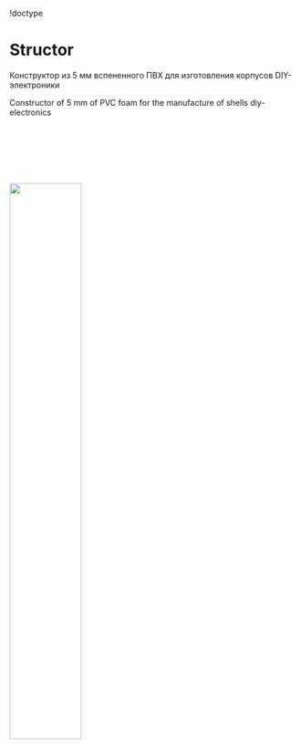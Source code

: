 !doctype
# Structor
Конструктор из 5 мм вспененного ПВХ для изготовления корпусов DIY-электроники

Constructor of 5 mm of PVC foam for the manufacture of shells diy-electronics

<br><br><br><br><br><br>
<img align="center" width="50%" height="50%" src="https://raw.githubusercontent.com/TaniaMol/Structor/master/Presentation/interface.gif"/>
